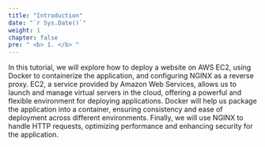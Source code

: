 ```yaml
---
title: "Introduction"
date: "`r Sys.Date()`"
weight: 1
chapter: false
pre: " <b> 1. </b> "
---
```


In this tutorial, we will explore how to deploy a website on AWS EC2, using Docker to containerize the application, and configuring NGINX as a reverse proxy. EC2, a service provided by Amazon Web Services, allows us to launch and manage virtual servers in the cloud, offering a powerful and flexible environment for deploying applications. Docker will help us package the application into a container, ensuring consistency and ease of deployment across different environments. Finally, we will use NGINX to handle HTTP requests, optimizing performance and enhancing security for the application.

